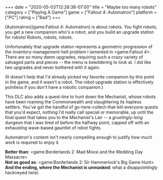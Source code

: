 +++
date = "2020-05-03T12:26:38-07:00"
title = "Maybe too many robots"
category = ["Playing A Game"]
game = ["Fallout 4: Automatron"]
platform = ["PC"]
rating = ["Bad"]
+++

[Automatron](game:Fallout 4: Automatron) is about robots.  You fight robots, you get a new companion who's a robot, and you build an upgrade station for robots! Robots, robots, robots.

Unfortunately that upgrade station represents a geometric progression of the inventory-management-hell problem I lamented in <game:Fallout 4>.  There are so many damn upgrades, requiring such a crazy variety of salvaged parts and pieces -- the menu is bewildering to look at.  I did like two upgrades and never bothered with it again.

(It doesn't help that I'd already picked my favorite companion by this point in the game, and it wasn't a robot.  The robot upgrade station is effectively pointless if you don't have a robotic companion.)

This DLC also adds a quest-line to hunt down the Mechanist, whose robots have been roaming the Commonwealth and slaughtering its hapless settlers.  You've got the handful of go-here-collect-that-kill-everyone quests that you'd expect, nothing I'd really call special or memorable, up until the final quest that takes you to the Mechanist's Lair -- a <i>gruelingly-long</i> dungeon that I was tired of before the halfway point, capped off with an exhausting wave-based gauntlet of robot fights.

Automatron's content isn't nearly compelling enough to justify how much <i>work</i> is required to enjoy it.

<b>Better than</b>: <game:Borderlands 2: Mad Moxxi and the Wedding Day Massacre>  
<b>Not as good as</b>: <game:Borderlands 2: Sir Hammerlock's Big Game Hunt>  
<b>And the ending, where the Mechanist is unmasked</b>: what a disappointingly hackneyed twist.
